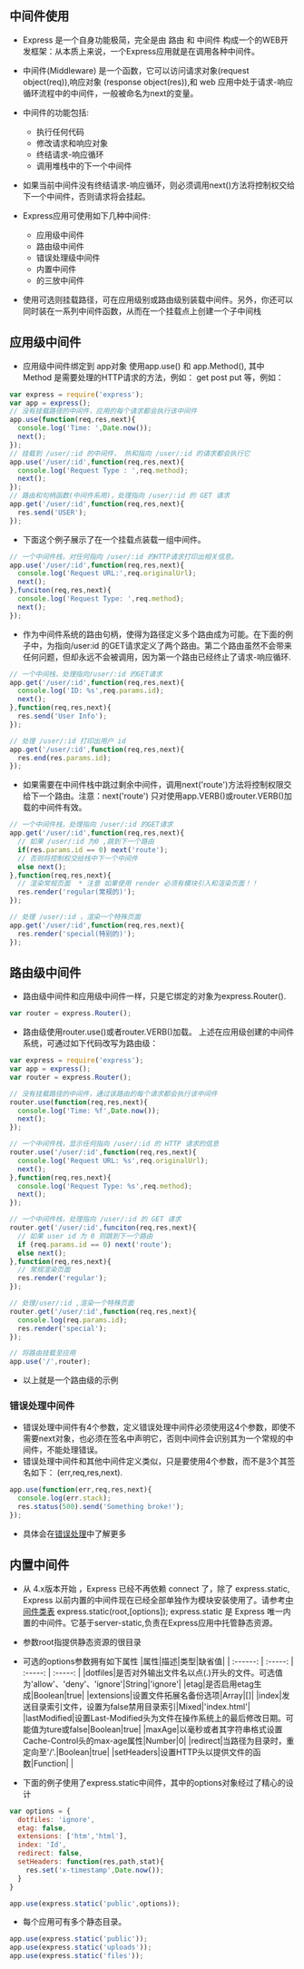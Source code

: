## 中间件使用
* Express 是一个自身功能极简，完全是由 路由 和 中间件 构成一个的WEB开发框架：从本质上来说，一个Express应用就是在调用各种中间件。
* 中间件(Middleware) 是一个函数，它可以访问请求对象(request object(req)),响应对象 (response object(res)),和 web 应用中处于请求-响应循环流程中的中间件，一般被命名为next的变量。
* 中间件的功能包括:
  * 执行任何代码
  * 修改请求和响应对象
  * 终结请求-响应循环
  * 调用堆栈中的下一个中间件

* 如果当前中间件没有终结请求-响应循环，则必须调用next()方法将控制权交给下一个中间件，否则请求将会挂起。

* Express应用可使用如下几种中间件:
  * 应用级中间件
  * 路由级中间件
  * 错误处理级中间件
  * 内置中间件
  * 的三放中间件

* 使用可选则挂载路径，可在应用级别或路由级别装载中间件。另外，你还可以同时装在一系列中间件函数，从而在一个挂载点上创建一个子中间栈

## 应用级中间件
* 应用级中间件绑定到 app对象 使用app.use() 和 app.Method(), 其中 Method 是需要处理的HTTP请求的方法，例如： get post put 等，例如：
```js
var express = require('express');
var app = express();
// 没有挂载路径的中间件，应用的每个请求都会执行该中间件
app.use(function(req,res,next){
  console.log('Time: ',Date.now());
  next();
});
// 挂载到 /user/:id 的中间件， 热和指向 /user/:id 的请求都会执行它
app.use('/user/:id',function(req,res,next){
  console.log('Request Type : ',req.method);
  next();
});
// 路由和句柄函数(中间件系用)，处理指向 /user/:id 的 GET 请求
app.get('/user/:id',function(req,res,next){
  res.send('USER');
});
```
* 下面这个例子展示了在一个挂载点装载一组中间件。
```js
// 一个中间件栈，对任何指向 /user/:id 的HTTP请求打印出相关信息。
app.use('/user/:id',function(req,res,next){
  console.log('Request URL:',req.originalUrl);
  next();
},funciton(req,res,next){
  console.log('Request Type: ',req.method);
  next();
});
```
* 作为中间件系统的路由句柄，使得为路径定义多个路由成为可能。在下面的例子中，为指向/user:id 的GET请求定义了两个路由。第二个路由虽然不会带来任何问题，但却永远不会被调用，因为第一个路由已经终止了请求-响应循环.
```js
// 一个中间栈，处理指向/user/:id 的GET请求
app.get('/user/:id',function(req,res,next){
  console.log('ID: %s',req.params.id);
  next();
},function(req,res,next){
  res.send('User Info');
});

// 处理 /user/:id 打印出用户 id
app.get('/user/:id',function(req,res,next){
  res.end(res.params.id);
});
```

* 如果需要在中间件栈中跳过剩余中间件，调用next('route')方法将控制权限交给下一个路由。注意：next('route') 只对使用app.VERB()或router.VERB()加载的中间件有效。
```js
// 一个中间件栈，处理指向 /user/:id 的GET请求
app.get('/user/:id',function(req,res,next){
  // 如果 /user/:id 为0 ,跳到下一个路由
  if(res.params.id == 0) next('route');
  // 否则将控制权交给栈中下一个中间件
  else next();
},function(req,res,next){
  // 渲染常规页面  * 注意 如果使用 render 必须有模块引入和渲染页面！！
  res.render('regular(常规的)');
});

// 处理 /user/:id ，渲染一个特殊页面
app.get('/user/:id',function(req,res,next){
  res.render('special(特别的)');
});
```

## 路由级中间件
* 路由级中间件和应用级中间件一样，只是它绑定的对象为express.Router().
```js
var router = express.Router();
```
* 路由级使用router.use()或者router.VERB()加载。
上述在应用级创建的中间件系统，可通过如下代码改写为路由级：
```js
var express = require('express');
var app = express();
var router = express.Router();

// 没有挂载路径的中间件，通过该路由的每个请求都会执行该中间件
router.use(function(req,res,next){
  console.log('Time: %f',Date.now());
  next();
});

// 一个中间件栈，显示任何指向 /user/:id 的 HTTP 请求的信息
router.use('/user/:id',function(req,res,next){
  console.log('Request URL: %s',req.originalUrl);
  next();
},function(req,res,next){
  console.log('Request Type: %s',req.method);
  next();
});

// 一个中间件栈，处理指向 /user/:id 的 GET 请求
router.get('/user/:id',funciton(req,res,next){
  // 如果 user id 为 0 则跳到下一个路由
  if (req.params.id == 0) next('route');
  else next();
},function(req,res,next){
  // 常规渲染页面
  res.render('regular');
});

// 处理/user/:id ,渲染一个特殊页面
router.get('/user/:id',function(req,res,next){
  console.log(req.params.id);
  res.render('special');
});

// 将路由挂载至应用
app.use('/',router);
```
* 以上就是一个路由级的示例

### 错误处理中间件
  * 错误处理中间件有4个参数，定义错误处理中间件必须使用这4个参数，即使不需要next对象，也必须在签名中声明它，否则中间件会识别其为一个常规的中间件，不能处理错误。
* 错误处理中间件和其他中间件定义类似，只是要使用4个参数，而不是3个其签名如下： (err,req,res,next).
```js
app.use(function(err,req,res,next){
  console.log(err.stack);
  res.status(500).send('Something broke!');
});
```
* 具体会在[错误处理]()中了解更多

## 内置中间件
* 从 4.x版本开始 ，Express 已经不再依赖 connect 了，除了 express.static, Express 以前内置的中间件现在已经全部单独作为模块安装使用了。请参考[中间件类表]()
express.static(root,[options]);
express.static 是 Express 唯一内置的中间件。它基于server-static,负责在Express应用中托管静态资源。
* 参数root指提供静态资源的很目录
* 可选的options参数拥有如下属性
|属性|描述|类型|缺省值|
| :------: | :-----: | :-----: | :-----: |
|dotfiles|是否对外输出文件名以点(.)开头的文件。可选值为'allow'、'deny'、'ignore'|String|'ignore'|
|etag|是否启用etag生成|Boolean|true|
|extensions|设置文件拓展名备份选项|Array|[]|
|index|发送目录索引文件，设置为false禁用目录索引|Mixed|'index.html'|
|lastModified|设置Last-Modified头为文件在操作系统上的最后修改日期。可能值为ture或false|Boolean|true|
|maxAge|以毫秒或者其字符串格式设置Cache-Control头的max-age属性|Number|0|
|redirect|当路径为目录时，重定向至'/'.|Boolean|true|
|setHeaders|设置HTTP头以提供文件的函数|Function|  |

* 下面的例子使用了express.static中间件，其中的options对象经过了精心的设计
```js
var options = {
  dotfiles: 'ignore',
  etag: false,
  extensions: ['htm','html'],
  index: 'Id',
  redirect: false,
  setHeaders: function(res,path,stat){
    res.set('x-timestamp',Date.now());
  }
}

app.use(express.static('public',options));
```
* 每个应用可有多个静态目录。
```js
app.use(express.static('public'));
app.use(express.static('uploads'));
app.use(express.static('files'));
```
